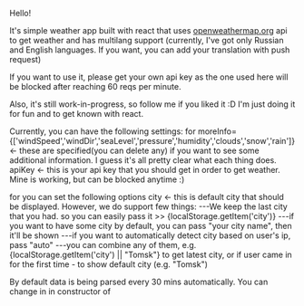 Hello!

It's simple weather app built with react that uses [openweathermap.org](openweathermap.org) api to get weather and has multilang support (currently, I've got only Russian and English languages. If you want, you can add your translation with push request)

If you want to use it, please get your own api key as the one used here will be blocked after reaching 60 reqs per minute.

Also, it's still work-in-progress, so follow me if you liked it :D I'm just doing it for fun and to get known with react.


Currently, you can have the following settings:
for <Weather />
moreInfo={['windSpeed','windDir','seaLevel','pressure','humidity','clouds','snow','rain']} <- these are specified(you can delete any) if you want to see some additional information. I guess it's all pretty clear what each thing does.
apiKey  <- this is your api key that you should get in order to get weather. Mine is working, but can be blocked anytime :)

for <Regions /> you can set the following options
city <- this is default city  that should be displayed. However, we do support few things:
---We keep the last city that you had. so you can easily pass it >> {localStorage.getItem('city')}
---if you want to have some city by default, you can pass "your city name", then it'll be shown
---if you want to automatically detect city based on user's ip, pass "auto"
---you can combine any of them, e.g. {localStorage.getItem('city') || "Tomsk"} to get latest city, or if user came in for the first time - to show default city (e.g. "Tomsk")

By default data is being parsed every 30 mins automatically. You can change in in constructor of <Regions />
